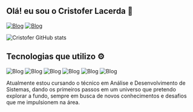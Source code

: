 ## Olá! eu sou o Cristofer Lacerda 👋

[![Blog](https://img.shields.io/badge/LinkedIn-0077B5?style=for-the-badge&logo=linkedin&logoColor=white)](https://www.linkedin.com/in/cristofer-lacerda-86985b357/)
[![Blog](https://img.shields.io/badge/Instagram-E4405F?style=for-the-badge&logo=instagram&logoColor=white)](https://www.instagram.com/lacerdaxz_k/)

![Cristofer GitHub stats](https://github-readme-stats.vercel.app/api?username=CristoferLacerda&show_icons=true&theme=dracula)

 ## Tecnologias que utilizo ⚙

![Blog](https://img.shields.io/badge/HTML5-E34F26?style=for-the-badge&logo=html5&logoColor=white)
![Blog](https://img.shields.io/badge/CSS3-1572B6?style=for-the-badge&logo=css3&logoColor=white)
![Blog](https://img.shields.io/badge/JavaScript-F7DF1E?style=for-the-badge&logo=javascript&logoColor=black)
![Blog](https://img.shields.io/badge/Express.js-404D59?style=for-the-badge)
![Blog](https://img.shields.io/badge/Node.js-43853D?style=for-the-badge&logo=node.js&logoColor=white)
![Blog](https://img.shields.io/badge/MySQL-00000F?style=for-the-badge&logo=mysql&logoColor=white)
<br/>

Atualmente estou cursando o técnico em Análise e Desenvolvimento de Sistemas, dando os primeiros passos em um universo que pretendo explorar a fundo, sempre em busca de novos conhecimentos e desafios que me impulsionem na área.
